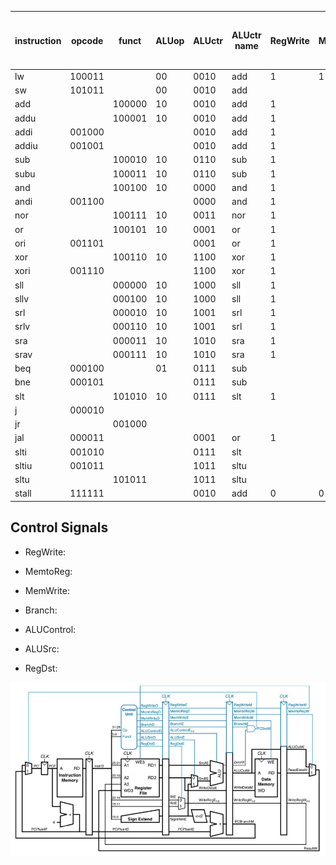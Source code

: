 | instruction | opcode | funct  | ALUop | ALUctr | ALUctr name | RegWrite | MemtoReg | MemWrite | Branch | ALUSrc | RegDst | Jump | ImmSrc (1 for sa) | ALUShiftSrcA (SrcAE=RD2 when asserted) | ALUShiftSrcB (SrcBEPrior=RD1 when asserted) | ImmExtSrc (unsigned extension when asserted) | BranchEqual (1: beq, 0: bne) | JumpReg (1: jr, 0: j & jal) | RegDstJal (1: jal, 0: j, jr) | RegRD1OutSrc (1: use PC) | PCSrc (1: use branch addr) |
| ----------- | ------ | ------ | ----- | ------ | ----------- | -------- | -------- | -------- | ------ | ------ | ------ | ---- | ----------------- | -------------------------------------- | ------------------------------------------- | -------------------------------------------- | ---------------------------- | --------------------------- | ---------------------------- | ------------------------ | -------------------------- |
| lw          | 100011 |        | 00    | 0010   | add         | 1        | 1        |          |        | 1      |        |      |                   |                                        |                                             |                                              |                              |                             |                              |                          |                            |
| sw          | 101011 |        | 00    | 0010   | add         |          |          | 1        |        | 1      |        |      |                   |                                        |                                             |                                              |                              |                             |                              |                          |                            |
| add         |        | 100000 | 10    | 0010   | add         | 1        |          |          |        |        | 1      |      |                   |                                        |                                             |                                              |                              |                             |                              |                          |                            |
| addu        |        | 100001 | 10    | 0010   | add         | 1        |          |          |        |        | 1      |      |                   |                                        |                                             |                                              |                              |                             |                              |                          |                            |
| addi        | 001000 |        |       | 0010   | add         | 1        |          |          |        | 1      |        |      |                   |                                        |                                             |                                              |                              |                             |                              |                          |                            |
| addiu       | 001001 |        |       | 0010   | add         | 1        |          |          |        | 1      |        |      |                   |                                        |                                             |                                              |                              |                             |                              |                          |                            |
| sub         |        | 100010 | 10    | 0110   | sub         | 1        |          |          |        |        | 1      |      |                   |                                        |                                             |                                              |                              |                             |                              |                          |                            |
| subu        |        | 100011 | 10    | 0110   | sub         | 1        |          |          |        |        | 1      |      |                   |                                        |                                             |                                              |                              |                             |                              |                          |                            |
| and         |        | 100100 | 10    | 0000   | and         | 1        |          |          |        |        | 1      |      |                   |                                        |                                             |                                              |                              |                             |                              |                          |                            |
| andi        | 001100 |        |       | 0000   | and         | 1        |          |          |        | 1      |        |      |                   |                                        |                                             | 1                                            |                              |                             |                              |                          |                            |
| nor         |        | 100111 | 10    | 0011   | nor         | 1        |          |          |        |        | 1      |      |                   |                                        |                                             |                                              |                              |                             |                              |                          |                            |
| or          |        | 100101 | 10    | 0001   | or          | 1        |          |          |        |        | 1      |      |                   |                                        |                                             |                                              |                              |                             |                              |                          |                            |
| ori         | 001101 |        |       | 0001   | or          | 1        |          |          |        | 1      |        |      |                   |                                        |                                             | 1                                            |                              |                             |                              |                          |                            |
| xor         |        | 100110 | 10    | 1100   | xor         | 1        |          |          |        |        | 1      |      |                   |                                        |                                             |                                              |                              |                             |                              |                          |                            |
| xori        | 001110 |        |       | 1100   | xor         | 1        |          |          |        | 1      |        |      |                   |                                        |                                             | 1                                            |                              |                             |                              |                          |                            |
| sll         |        | 000000 | 10    | 1000   | sll         | 1        |          |          |        | 1      | 1      |      | 1                 | 1                                      |                                             |                                              |                              |                             |                              |                          |                            |
| sllv        |        | 000100 | 10    | 1000   | sll         | 1        |          |          |        |        | 1      |      |                   | 1                                      | 1                                           |                                              |                              |                             |                              |                          |                            |
| srl         |        | 000010 | 10    | 1001   | srl         | 1        |          |          |        | 1      | 1      |      | 1                 | 1                                      |                                             |                                              |                              |                             |                              |                          |                            |
| srlv        |        | 000110 | 10    | 1001   | srl         | 1        |          |          |        |        | 1      |      |                   | 1                                      | 1                                           |                                              |                              |                             |                              |                          |                            |
| sra         |        | 000011 | 10    | 1010   | sra         | 1        |          |          |        | 1      | 1      |      | 1                 | 1                                      |                                             |                                              |                              |                             |                              |                          |                            |
| srav        |        | 000111 | 10    | 1010   | sra         | 1        |          |          |        |        | 1      |      |                   | 1                                      | 1                                           |                                              |                              |                             |                              |                          |                            |
| beq         | 000100 |        | 01    | 0111   | sub         |          |          |          | 1      |        |        |      |                   |                                        |                                             |                                              | 1                            |                             |                              |                          |                            |
| bne         | 000101 |        |       | 0111   | sub         |          |          |          | 1      |        |        |      |                   |                                        |                                             |                                              | 0                            |                             |                              |                          |                            |
| slt         |        | 101010 | 10    | 0111   | slt         | 1        |          |          |        |        | 1      |      |                   |                                        |                                             |                                              |                              |                             |                              |                          |                            |
| j           | 000010 |        |       |        |             |          |          |          |        |        |        | 1    |                   |                                        |                                             |                                              |                              | 0                           | 0                            |                          |                            |
| jr          |        | 001000 |       |        |             |          |          |          |        |        |        | 1    |                   |                                        |                                             |                                              |                              | 1                           | 0                            |                          |                            |
| jal         | 000011 |        |       | 0001   | or          | 1        |          |          |        | 0      |        | 1    |                   | 0                                      | 1                                           |                                              |                              | 0                           | 1                            | 1                        |                            |
| slti        | 001010 |        |       | 0111   | slt         |          |          |          |        |        |        |      |                   |                                        |                                             |                                              |                              |                             |                              |                          |                            |
| sltiu       | 001011 |        |       | 1011   | sltu        |          |          |          |        |        |        |      |                   |                                        |                                             |                                              |                              |                             |                              |                          |                            |
| sltu        |        | 101011 |       | 1011   | sltu        |          |          |          |        |        |        |      |                   |                                        |                                             |                                              |                              |                             |                              |                          |                            |
| stall       | 111111 |        |       | 0010   | add         | 0        | 0        | 0        | 0      | 0      | 0      | 0    | 0                 |                                        |                                             |                                              |                              |                             |                              |                          |                            |

## Control Signals

- RegWrite:

- MemtoReg:

- MemWrite:

- Branch:

- ALUControl:

- ALUSrc:

- RegDst:

![](assets/2023-04-04-20-08-44-image.png)
